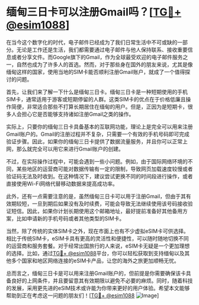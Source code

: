 # 缅甸三日卡可以注册Gmail吗？[[TG💪+ @esim1088](https://t.me/s/esim1088)]

在当今这个数字化的时代，电子邮件已经成为了我们日常生活中不可或缺的一部分。无论是工作还是生活，我们都需要通过电子邮件与他人保持联系、接收重要信息或者分享文件。而Google旗下的Gmail，作为全球最受欢迎的电子邮件服务之一，自然也成为了许多人的首选。然而，对于那些身在国外的朋友来说，尤其是像缅甸这样的国家，使用当地的SIM卡能否顺利注册Gmail账户，就成了一个值得探讨的问题。

首先，让我们来了解一下什么是缅甸三日卡。缅甸三日卡是一种短期使用的手机SIM卡，通常适用于游客或短期停留的人群。这类SIM卡的优点在于价格低廉且操作简便，非常适合那些不打算长期居住在缅甸的用户。但是，正因为是短期卡，很多人会担心它是否能够支持诸如注册Gmail之类的操作。

实际上，只要你的缅甸三日卡具备基本的互联网功能，理论上是完全可以用来注册Gmail账户的。Gmail的注册过程并不复杂，只需要一个有效的手机号码即可完成验证步骤。因此，如果你的缅甸三日卡提供了数据流量服务，并且你可以正常上网，那么就完全可以用它来进行Gmail账户的创建。

不过，在实际操作过程中，可能会遇到一些小问题。例如，由于国际网络环境的不同，某些地区的运营商可能对数据传输有一定的限制，导致网页加载速度较慢或者验证码无法及时收到。在这种情况下，建议尝试更换不同的时间段进行操作，或者直接使用Wi-Fi网络代替移动数据来提高成功率。

此外，还有一点需要注意的是，虽然缅甸三日卡可以用于注册Gmail，但由于其有效期较短，一旦到期后如果没有及时续费，可能会导致无法继续使用该号码接收验证短信。因此，如果你计划长期使用这个邮箱地址，最好提前准备好其他备用方案，比如申请新的手机号码或者其他类型的SIM卡。

当然，除了传统的实体SIM卡之外，现在市面上也有不少虚拟eSIM卡可供选择。相比于传统SIM卡，eSIM卡具有更高的灵活性和便捷性，可以随时随地切换不同的运营商和服务套餐。对于经常出国旅行的人来说，eSIM卡无疑是一个更加理想的选择。比如，通过[TG💪+ @esim1088](https://t.me/s/esim1088)平台，你可以轻松获取到支持缅甸以及其他多个国家和地区网络连接的eSIM卡产品，让您的海外之旅更加顺畅无忧。

总而言之，缅甸三日卡是可以用来注册Gmail账户的，但前提是你需要确保该卡具备良好的上网条件，并且要留意其有效期限以避免不必要的麻烦。同时，随着科技的发展，采用更先进的eSIM技术或许能为你带来更好的用户体验。希望本文能够帮助到正在考虑这一问题的朋友们！[[TG💪+ @esim1088](https://t.me/s/esim1088) ![Image](https://i.postimg.cc/4NQfJmqS/Snipaste-2025-05-13-00-14-12.png)]